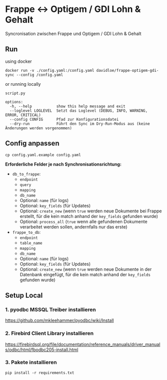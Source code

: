 # Frappe ↔️ Optigem / GDI Lohn & Gehalt

Syncronisation zwischen Frappe und Optigem / GDI Lohn & Gehalt

## Run

using docker

```
docker run -v ./config.yaml:/config.yaml davidloe/frappe-optigem-gdi-sync --config /config.yaml
```

or running locally

```
script.py
```

```
options:
  -h, --help           show this help message and exit
  --loglevel LOGLEVEL  Setzt das Loglevel (DEBUG, INFO, WARNING, ERROR, CRITICAL)
  --config CONFIG      Pfad zur Konfigurationsdatei
  --dry-run            Führt den Sync im Dry-Run-Modus aus (keine Änderungen werden vorgenommen)
```

## Config anpassen

```
cp config.yaml.example config.yaml
```

**Erforderliche Felder je nach Synchronisationsrichtung:**

- `db_to_frappe`:
  - `endpoint`
  - `query`
  - `mapping`
  - `db_name`
  - Optional: `name` (für logs)
  - Optional: `key_fields` (für Updates)
  - Optional: `create_new` (wenn `true` werden neue Dokumente bei Frappe erstellt, für die kein match anhand der `key_fields` gefunden wurde)
  - Optional: `process_all` (`true` wenn alle gefundenen Dokumente verarbeitet werden sollen, andernfalls nur das erste)
- `frappe_to_db`:
  - `endpoint`
  - `table_name`
  - `mapping`
  - `db_name`
  - Optional: `name` (für logs)
  - Optional: `key_fields` (für Updates)
  - Optional: `create_new` (wenn `true` werden neue Dokumente in der Datenbank eingefügt, für die kein match anhand der `key_fields` gefunden wurde)

## Setup Local

### 1. pyodbc MSSQL Treiber installieren

https://github.com/mkleehammer/pyodbc/wiki/Install

### 2. Firebird Client Library installieren

https://firebirdsql.org/file/documentation/reference_manuals/driver_manuals/odbc/html/fbodbc205-install.html

### 3. Pakete installieren

```
pip install -r requirements.txt
```

